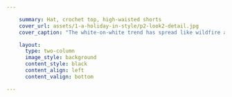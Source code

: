 ```yaml
---

    summary: Hat, crochet top, high-waisted shorts
    cover_url: assets/1-a-holiday-in-style/p2-look2-detail.jpg
    cover_caption: "The white-on-white trend has spread like wildfire and it’s one of my favourite styling tips. It’s an easy way to create an effortless, classic look that is still polished and modern. I love classics with a twist - like these quilted, high-waisted shorts - that refresh your wardrobe and keep it modern. -- Jysla Kay"

    layout:
      type: two-column
      image_style: background
      content_style: black
      content_align: left
      content_valign: bottom

---
```

